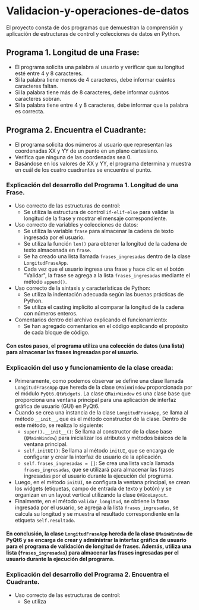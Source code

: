# Validacion-y-operaciones-de-datos
El proyecto consta de dos programas que demuestran la comprensión y aplicación de estructuras de control y colecciones de datos en Python.
## Programa 1. Longitud de una Frase:
   * El programa solicita una palabra al usuario y verificar que su longitud esté entre 4 y 8 caracteres.
   * Si la palabra tiene menos de 4 caracteres, debe informar cuántos caracteres faltan.
   * Si la palabra tiene más de 8 caracteres, debe informar cuántos caracteres sobran.
   * Si la palabra tiene entre 4 y 8 caracteres, debe informar que la palabra es correcta.

## Programa 2. Encuentra el Cuadrante:
   * El programa solicita dos números al usuario que representan las coordenadas XX y YY de un punto en un plano cartesiano.
   * Verifica que ninguna de las coordenadas sea 0.
   * Basándose en los valores de XX y YY, el programa determina y muestra en cuál de los cuatro cuadrantes se encuentra el punto.

### Explicación del desarrollo del Programa 1. Longitud de una Frase.
   * Uso correcto de las estructuras de control:
      - Se utiliza la estructura de control `if-elif-else` para validar la longitud de la frase y mostrar el mensaje correspondiente.
   * Uso correcto de variables y colecciones de datos:
      - Se utiliza la variable `frase` para almacenar la cadena de texto ingresada por el usuario.
      - Se utiliza la función `len()` para obtener la longitud de la cadena de texto almacenada en `frase`.
      - Se ha creado una lista llamada `frases_ingresadas` dentro de la clase `LongitudFraseApp`.
      - Cada vez que el usuario ingresa una frase y hace clic en el botón "Validar", la frase se agrega a la lista `frases_ingresadas` mediante el método `append()`.
   * Uso correcto de la sintaxis y características de Python:
      - Se utiliza la indentación adecuada según las buenas prácticas de Python.
      - Se utiliza el casting implícito al comparar la longitud de la cadena con números enteros.
   * Comentarios dentro del archivo explicando el funcionamiento:
      - Se han agregado comentarios en el código explicando el propósito de cada bloque de código.
#### Con estos pasos, el programa utiliza una colección de datos (una lista) para almacenar las frases ingresadas por el usuario.

### Explicación del uso y funcionamiento de la clase creada:
* Primeramente, como podemos observar se define una clase llamada `LongitudFraseApp` que hereda de la clase `QMainWindow` proporcionada por el módulo `PyQt6.QtWidgets`. La clase `QMainWindow` es una clase base que proporciona una ventana principal para una aplicación de interfaz gráfica de usuario (GUI) en PyQt6.
* Cuando se crea una instancia de la clase `LongitudFraseApp`, se llama al método `__init__`, que es el método constructor de la clase. Dentro de este método, se realiza lo siguiente:
  - `super().__init__()`: Se llama al constructor de la clase base (`QMainWindow`) para inicializar los atributos y métodos básicos de la ventana principal.
  - `self.initUI()`: Se llama al método `initUI`, que se encarga de configurar y crear la interfaz de usuario de la aplicación.
  - `self.frases_ingresadas = []`: Se crea una lista vacía llamada `frases_ingresadas`, que se utilizará para almacenar las frases ingresadas por el usuario durante la ejecución del programa.
* Luego, en el método `initUI`, se configura la ventana principal, se crean los widgets (etiquetas, campo de entrada de texto y botón) y se organizan en un layout vertical utilizando la clase `QVBoxLayout`.
* Finalmente, en el método `validar_longitud`, se obtiene la frase ingresada por el usuario, se agrega a la lista `frases_ingresadas`, se calcula su longitud y se muestra el resultado correspondiente en la etiqueta `self.resultado`.

#### En conclusión, la clase `LongitudFraseApp` hereda de la clase `QMainWindow` de PyQt6 y se encarga de crear y administrar la interfaz gráfica de usuario para el programa de validación de longitud de frases. Además, utiliza una lista (`frases_ingresadas`) para almacenar las frases ingresadas por el usuario durante la ejecución del programa.


### Explicación del desarrollo del Programa 2. Encuentra el Cuadrante.
   * Uso correcto de las estructuras de control:
      - Se utiliza






